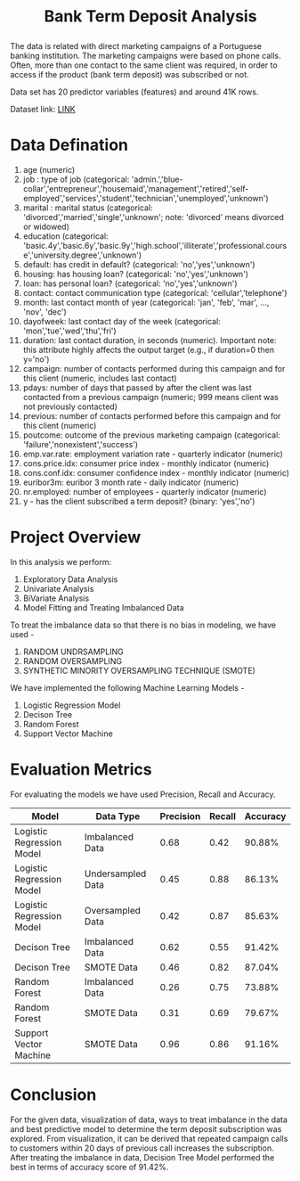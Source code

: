# <p align="center">Bank Term Deposit Analysis</p>

The data is related with direct marketing campaigns of a Portuguese banking institution. The marketing campaigns were based on phone calls. Often, more than one contact to the same client was required, in order to access if the product (bank term deposit) was subscribed or not. 

Data set has 20 predictor variables (features) and around 41K rows. <br>

Dataset link: <a href = "https://archive.ics.uci.edu/ml/datasets/bank+marketing">LINK<a>

# Data Defination
1. age (numeric)
2. job : type of job (categorical: 'admin.','blue-collar','entrepreneur','housemaid','management','retired','self-employed','services','student','technician','unemployed','unknown')
3. marital : marital status (categorical: 'divorced','married','single','unknown'; note: 'divorced' means divorced or widowed)
4. education (categorical: 'basic.4y','basic.6y','basic.9y','high.school','illiterate','professional.course','university.degree','unknown')
5. default: has credit in default? (categorical: 'no','yes','unknown')
6. housing: has housing loan? (categorical: 'no','yes','unknown')
7. loan: has personal loan? (categorical: 'no','yes','unknown')
8. contact: contact communication type (categorical: 'cellular','telephone')
9. month: last contact month of year (categorical: 'jan', 'feb', 'mar', …, 'nov', 'dec')
10. dayofweek: last contact day of the week (categorical: 'mon','tue','wed','thu','fri')
11. duration: last contact duration, in seconds (numeric). Important note: this attribute highly affects the output target (e.g., if duration=0 then y='no')
12. campaign: number of contacts performed during this campaign and for this client (numeric, includes last contact)
13. pdays: number of days that passed by after the client was last contacted from a previous campaign (numeric; 999 means client was not previously contacted)
14. previous: number of contacts performed before this campaign and for this client (numeric)
15. poutcome: outcome of the previous marketing campaign (categorical: 'failure','nonexistent','success')
16. emp.var.rate: employment variation rate - quarterly indicator (numeric)
17. cons.price.idx: consumer price index - monthly indicator (numeric)
18. cons.conf.idx: consumer confidence index - monthly indicator (numeric)
19. euribor3m: euribor 3 month rate - daily indicator (numeric)
20. nr.employed: number of employees - quarterly indicator (numeric)
21. y - has the client subscribed a term deposit? (binary: 'yes','no')

# Project Overview
In this analysis we perform:

1. Exploratory Data Analysis
2. Univariate Analysis
3. BiVariate Analysis
4. Model Fitting and Treating Imbalanced Data <br>

To treat the imbalance data so that there is no bias in modeling, we have used - 

1. RANDOM UNDRSAMPLING
2. RANDOM OVERSAMPLING
3. SYNTHETIC MINORITY OVERSAMPLING TECHNIQUE (SMOTE)

We have implemented the following Machine Learning Models - 

1. Logistic Regression Model
2. Decison Tree
3. Random Forest
4. Support Vector Machine


# Evaluation Metrics

For evaluating the models we have used Precision, Recall and Accuracy. <br>

| Model      | Data Type | Precision | Recall | Accuracy |
| ----------- | ----------- | ----------- | ----------- | ----------- |
| Logistic Regression Model | Imbalanced Data | 0.68 | 0.42 | 90.88% |
| Logistic Regression Model | Undersampled Data | 0.45 | 0.88 | 86.13% |
| Logistic Regression Model | Oversampled Data | 0.42 | 0.87 | 85.63% |
| Decison Tree | Imbalanced Data |  0.62    | 0.55 | 91.42% |
| Decison Tree | SMOTE Data |  0.46    | 0.82 | 87.04% |
| Random Forest | Imbalanced Data | 0.26 |  0.75 | 73.88% |
| Random Forest | SMOTE Data | 0.31 |  0.69 | 79.67% |
| Support Vector Machine | SMOTE Data | 0.96 | 0.86 | 91.16% |


# Conclusion
For the given data, visualization of data, ways to treat imbalance in the data and best predictive model to determine the term deposit subscription was explored. From visualization, it can be derived that repeated campaign calls to customers within 20 days of previous call increases the subscription. After treating the imbalance in data, Decision Tree Model performed the best in terms of accuracy score of 91.42%.
